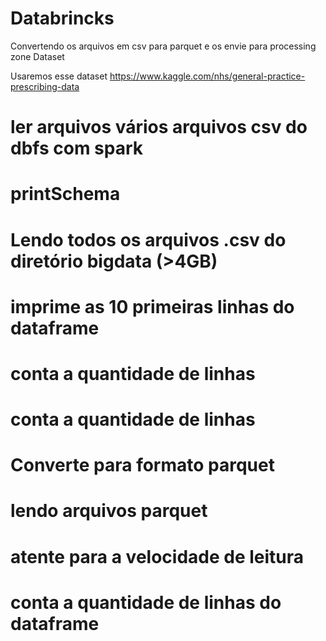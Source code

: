 # Databrincks
Convertendo os arquivos em csv para parquet e os envie para processing zone 
Dataset

Usaremos esse dataset https://www.kaggle.com/nhs/general-practice-prescribing-data

# ler arquivos vários arquivos csv do dbfs com spark
# printSchema
# Lendo todos os arquivos .csv do diretório bigdata (>4GB)
# imprime as 10 primeiras linhas do dataframe
# conta a quantidade de linhas
# conta a quantidade de linhas
# Converte para formato parquet
# lendo arquivos parquet
# atente para a velocidade de leitura
# conta a quantidade de linhas do dataframe
